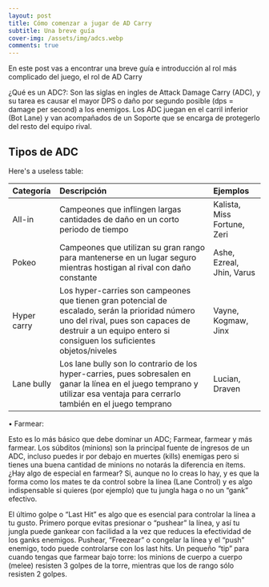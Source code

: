 ```yaml
---
layout: post
title: Cómo comenzar a jugar de AD Carry
subtitle: Una breve guía
cover-img: /assets/img/adcs.webp
comments: true
---
```


En este post vas a encontrar una breve guía e introducción al rol más complicado del juego, el rol de AD Carry

¿Qué es un ADC?: Son las siglas en ingles de Attack Damage Carry (ADC), y su tarea es causar el mayor DPS o daño por segundo posible (dps = damage per second) a los enemigos. Los ADC juegan en el carril inferior (Bot Lane) y van acompañados de un Soporte que se encarga de protegerlo del resto del equipo rival.

## Tipos de ADC

Here's a useless table:

| Categoría | Descripción | Ejemplos|
| :------ |:--- | :--- |
| All-in | Campeones que inflingen largas cantidades de daño en un corto periodo de tiempo  | Kalista, Miss Fortune, Zeri |
| Pokeo | Campeones que utilizan su gran rango para mantenerse en un lugar seguro mientras hostigan al rival con daño constante  | Ashe, Ezreal, Jhin, Varus |
| Hyper carry | Los hyper-carries son campeones que tienen gran potencial de escalado, serán la prioridad número uno del rival, pues son capaces de destruir a un equipo entero si consiguen los suficientes objetos/niveles  | Vayne, Kogmaw, Jinx |
| Lane bully | Los lane bully son lo contrario de los hyper-carries, pues sobresalen en ganar la línea en el juego temprano y utilizar esa ventaja para cerrarlo también en el juego temprano | Lucian, Draven |



• Farmear:


Esto es lo más básico que debe dominar un ADC; Farmear, farmear y más farmear. Los súbditos (minions) son la principal fuente de ingresos de un ADC, incluso puedes ir por debajo en muertes (kills) enemigas pero si tienes una buena cantidad de minions no notarás la diferencia en ítems. ¿Hay algo de especial en farmear? Si, aunque no lo creas lo hay, y es que la forma como los mates te da control sobre la línea (Lane Control) y es algo indispensable si quieres (por ejemplo) que tu jungla haga o no un “gank” efectivo.


El último golpe o “Last Hit” es algo que es esencial para controlar la línea a tu gusto. Primero porque evitas presionar o “pushear” la línea, y así tu jungla puede gankear con facilidad a la vez que reduces la efectividad de los ganks enemigos. Pushear, “Freezear” o congelar la línea y el “push” enemigo, todo puede controlarse con los last hits. Un pequeño “tip” para cuando tengas que farmear bajo torre: los minions de cuerpo a cuerpo (melee) resisten 3 golpes de la torre, mientras que los de rango sólo resisten 2 golpes.
